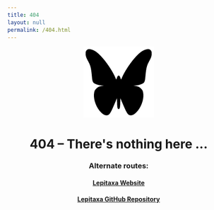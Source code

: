 ```yaml
---
title: 404
layout: null
permalink: /404.html
---
```

<div align=center>
<picture><source media="(prefers-color-scheme: light)" srcset="lepitaxa.png"><source media="(prefers-color-scheme: dark)" srcset="lepitaxa2.png"><img src="lepitaxa.png" height="160"></picture>

# **404 – There's nothing here ...**

### Alternate routes:
#### [Lepitaxa Website](https://lepitaxa.github.io/)
#### [Lepitaxa GitHub Repository](https://github.com/lepitaxa/lepitaxa.github.io)
</div>
